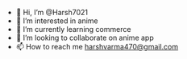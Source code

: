 - 👋 Hi, I’m @Harsh7021
- 👀 I’m interested in anime
- 🌱 I’m currently learning commerce
- 💞️ I’m looking to collaborate on anime app
- 📫 How to reach me harshvarma470@gmail.com

<!---
Harsh7021/Harsh7021 is a ✨ special ✨ repository because its `README.md` (this file) appears on your GitHub profile.
You can click the Preview link to take a look at your changes.
--->
